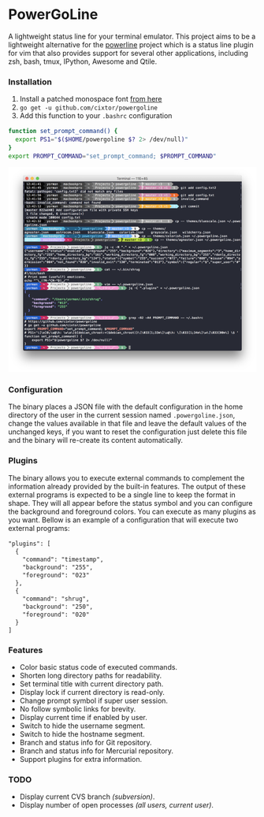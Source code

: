 # PowerGoLine

A lightweight status line for your terminal emulator. This project aims to be a lightweight alternative for the [powerline](https://github.com/powerline/powerline) project which is a status line plugin for vim that also provides support for several other applications, including zsh, bash, tmux, IPython, Awesome and Qtile.

### Installation

1. Install a patched monospace font [from here](https://github.com/powerline/fonts)
1. `go get -u github.com/cixtor/powergoline`
1. Add this function to your `.bashrc` configuration

```sh
function set_prompt_command() {
  export PS1="$($HOME/powergoline $? 2> /dev/null)"
}
export PROMPT_COMMAND="set_prompt_command; $PROMPT_COMMAND"
```

![powergoline](screenshot.png)

### Configuration

The binary places a JSON file with the default configuration in the home directory of the user in the current session named `.powergoline.json`, change the values available in that file and leave the default values of the unchanged keys, if you want to reset the configuration just delete this file and the binary will re-create its content automatically.

### Plugins

The binary allows you to execute external commands to complement the information already provided by the built-in features. The output of these external programs is expected to be a single line to keep the format in shape. They will all appear before the status symbol and you can configure the background and foreground colors. You can execute as many plugins as you want. Bellow is an example of a configuration that will execute two external programs:

```
"plugins": [
  {
    "command": "timestamp",
    "background": "255",
    "foreground": "023"
  },
  {
    "command": "shrug",
    "background": "250",
    "foreground": "020"
  }
]
```

### Features

* Color basic status code of executed commands.
* Shorten long directory paths for readability.
* Set terminal title with current directory path.
* Display lock if current directory is read-only.
* Change prompt symbol if super user session.
* No follow symbolic links for brevity.
* Display current time if enabled by user.
* Switch to hide the username segment.
* Switch to hide the hostname segment.
* Branch and status info for Git repository.
* Branch and status info for Mercurial repository.
* Support plugins for extra information.

### TODO

* Display current CVS branch _(subversion)_.
* Display number of open processes _(all users, current user)_.
